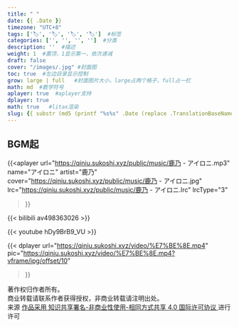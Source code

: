 ```yaml
---
title: " "
date: {{ .Date }}
timezone: "UTC+8"
tags: ['🏷️', '🏷️', '🏷️', '🏷️']  #标签
categories: ['', '', '', '']  #分类
description: ''  #描述
weight: 1  #置顶，1显示第一，依次递减
draft: false 
cover: "/images/.jpg" #封面图
toc: true  #左边目录显示控制
grow: large | full   #封面图片大小，large占两个格子，full占一栏
math: md  #数学符号
aplayer: true  #aplayer支持
dplayer: true
math: true   #litax渲染
slug: {{ substr (md5 (printf "%s%s" .Date (replace .TranslationBaseName "-" " " | title))) 4 8 }} #日期和标题计算哈希值，生成永久链接
---
```

## BGM起
<!-- 音乐aplayer， -->
{{<aplayer
    url="https://qiniu.sukoshi.xyz/public/music/鹿乃 - アイロニ.mp3"
    name="アイロニ"
    artist="鹿乃"
    cover="https://qiniu.sukoshi.xyz/public/music/鹿乃 - アイロニ.jpg"
    lrc="https://qiniu.sukoshi.xyz/public/music/鹿乃 - アイロニ.lrc"
    lrcType="3"
>}}
<!--B站视频应用-->
{{< bilibili av498363026 >}}
<!--油管视频引用-->
{{< youtube hDy9BrB9_VU >}}


<!-- 视频调用dplyer， -->
{{< dplayer
    url="https://qiniu.sukoshi.xyz/video/%E7%BE%8E.mp4"
    pic="https://qiniu.sukoshi.xyz/video/%E7%BE%8E.mp4?vframe/jpg/offset/10"
>}}







<div>
<div> 著作权归作者所有。</div>
<div> 商业转载请联系作者获得授权，非商业转载请注明出处。</div>    
<div>来源 <a target="_blank" href="glaze.lovekevn.top> © LoveGlaze's Blog </a></div>  

 <div class="copyright-text">作品采用 <a class="text-decoration-none" target="_blank" href="https://creativecommons.org/licenses/by/4.0/deed.zh">
 知识共享署名-非商业性使用-相同方式共享 4.0 国际许可协议 </a>进行许可 </div></div>